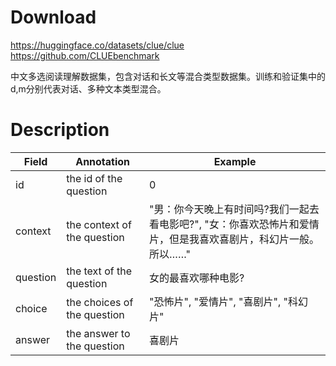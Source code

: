 # Download
https://huggingface.co/datasets/clue/clue<br>
https://github.com/CLUEbenchmark

中文多选阅读理解数据集，包含对话和长文等混合类型数据集。训练和验证集中的d,m分别代表对话、多种文本类型混合。

# Description
| Field    | Annotation                  | Example                                                      |
| -------- | --------------------------- | ------------------------------------------------------------ |
| id       | the id of the question      | 0                                                            |
| context  | the context of the question | "男：你今天晚上有时间吗?我们一起去看电影吧?", "女：你喜欢恐怖片和爱情片，但是我喜欢喜剧片，科幻片一般。所以……" |
| question | the text of the question    | 女的最喜欢哪种电影?                                                   |
| choice   | the choices of the question | "恐怖片", "爱情片", "喜剧片", "科幻片"                                   |
| answer   | the answer to the question  | 喜剧片                                                          |
